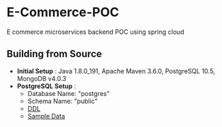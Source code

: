 # E-Commerce-POC
E commerce microservices backend POC using spring cloud


## Building from Source

* __Initial Setup__ : Java 1.8.0_191, Apache Maven 3.6.0, PostgreSQL 10.5, MongoDB v4.0.3
* __PostgreSQL Setup__ : 
   * Database Name: "postgres"
   * Schema Name: "public"
   * [DDL](https://github.com/AravindSh/E-Commerce-POC/blob/master/etc/Postgres_Scripts/create_alter.sql)
   * [Sample Data](https://github.com/AravindSh/E-Commerce-POC/blob/master/etc/Postgres_Scripts/insert.sql)
